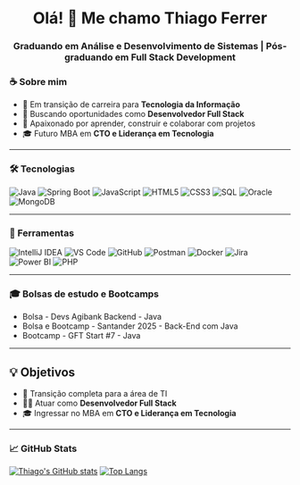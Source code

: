 <h1 align="center">Olá! 👋 Me chamo Thiago Ferrer</h1>
<h3 align="center">Graduando em Análise e Desenvolvimento de Sistemas | Pós-graduando em Full Stack Development</h3>



### ☕ Sobre mim

- 🎯 Em transição de carreira para **Tecnologia da Informação**  
- 💼 Buscando oportunidades como **Desenvolvedor Full Stack**  
- 🚀 Apaixonado por aprender, construir e colaborar com projetos  
- 🎓 Futuro MBA em **CTO e Liderança em Tecnologia**

---

### 🛠 Tecnologias

![Java](https://img.shields.io/badge/Java-ED8B00?style=for-the-badge&logo=java&logoColor=white)
![Spring Boot](https://img.shields.io/badge/Spring%20Boot-6DB33F?style=for-the-badge&logo=spring-boot&logoColor=white)
![JavaScript](https://img.shields.io/badge/JavaScript-F7DF1E?style=for-the-badge&logo=javascript&logoColor=black)
![HTML5](https://img.shields.io/badge/HTML5-E34F26?style=for-the-badge&logo=html5&logoColor=white)
![CSS3](https://img.shields.io/badge/CSS3-1572B6?style=for-the-badge&logo=css3&logoColor=white)
![SQL](https://img.shields.io/badge/SQL-4479A1?style=for-the-badge&logo=mysql&logoColor=white)
![Oracle](https://img.shields.io/badge/Oracle-F80000?style=for-the-badge&logo=oracle&logoColor=white)
![MongoDB](https://img.shields.io/badge/MongoDB-4EA94B?style=for-the-badge&logo=mongodb&logoColor=white)

---

### 🔧 Ferramentas

![IntelliJ IDEA](https://img.shields.io/badge/IntelliJ%20IDEA-000000?style=for-the-badge&logo=intellij-idea&logoColor=white)
![VS Code](https://img.shields.io/badge/VS%20Code-007ACC?style=for-the-badge&logo=visual-studio-code&logoColor=white)
![GitHub](https://img.shields.io/badge/GitHub-181717?style=for-the-badge&logo=github&logoColor=white)
![Postman](https://img.shields.io/badge/Postman-FF6C37?style=for-the-badge&logo=postman&logoColor=white)
![Docker](https://img.shields.io/badge/Docker-2496ED?style=for-the-badge&logo=docker&logoColor=white)
![Jira](https://img.shields.io/badge/Jira-0052CC?style=for-the-badge&logo=jira&logoColor=white)
![Power BI](https://img.shields.io/badge/Power%20BI-F2C811?style=for-the-badge&logo=powerbi&logoColor=black)
![PHP](https://img.shields.io/badge/PHP-777BB4?style=for-the-badge&logo=php&logoColor=white)

---

### 🎓 Bolsas de estudo e Bootcamps

-  Bolsa - Devs Agibank Backend - Java  
-  Bolsa e Bootcamp - Santander 2025 - Back-End com Java  
-  Bootcamp - GFT Start #7 - Java  

---

## 💡 Objetivos

- 🔄 Transição completa para a área de TI  
- 👨‍💻 Atuar como **Desenvolvedor Full Stack**  
- 🎓 Ingressar no MBA em **CTO e Liderança em Tecnologia**

---

### 📈 GitHub Stats

[![Thiago's GitHub stats](https://github-readme-stats.vercel.app/api?username=thiagoferrer)](https://github.com/thiagoferrer/github-readme-stats)
[![Top Langs](https://github-readme-stats.vercel.app/api/top-langs/?username=thiagoferrer&layout=donut)](https://github.com/thiagoferrer/github-readme-stats)
